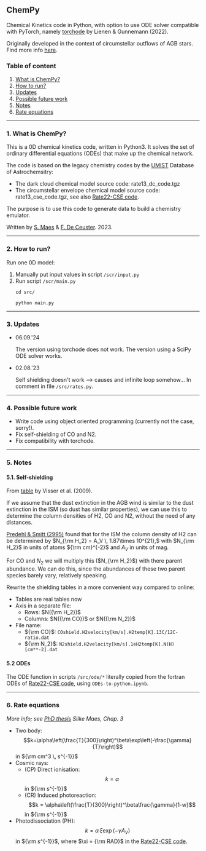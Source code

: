 ## ChemPy
Chemical Kinetics code in Python, with option to use ODE solver compatible with PyTorch, namely [torchode](https://github.com/martenlienen/torchode) by Lienen & Gunnemann (2022). 

Originally developed in the context of circumstellar outflows of AGB stars. Find more info [here](https://fys.kuleuven.be/ster/pub/phd-thesis-silke-maes/phd-thesis-silke-maes).

### Table of content
1. [What is ChemPy?](#what)
2. [How to run?](#run)
3. [Updates](#updates)
4. [Possible future work](#future)
5. [Notes](#notes)
6. [Rate equations](#rates)

---
### 1. What is ChemPy? <a name="what"></a>

This is a 0D chemical kinetics code, written in Python3. It solves the set of ordinary differential equations (ODEs) that make up the chemical network.

The code is based on the legacy chemistry codes by the [UMIST](http://udfa.ajmarkwick.net/index.php?mode=downloads) Database of Astrochemsitry:
- The dark cloud chemical model source code: rate13_dc_code.tgz
- The circumstellar envelope chemical model source code: rate13_cse_code.tgz, see also [Rate22-CSE code](https://github.com/MarieVdS/rate22_cse_code).

The purpose is to use this code to generate data to build a chemistry emulator.

Written by [S. Maes](https://github.com/silkemaes) & [F. De Ceuster](https://github.com/FredDeCeuster). 2023.

---
### 2. How to run? <a name="run"></a>

Run one 0D model:
1. Manually put input values in script ```/scr/input.py```
2. Run script ```/scr/main.py```
    ```
    cd src/
    ```
    ```
    python main.py
    ```

---
### 3. Updates <a name="updates"></a>

- 06.09.'24

    The version using torchode does not work. The version using a SciPy ODE solver works.

- 02.08.'23

    Self shielding doesn't work --> causes and infinite loop somehow... In comment in file ```/src/rates.py```.

---
### 4. Possible future work <a name="future"></a>

- Write code using object oriented programming (currently not the case, sorry!).
- Fix self-shielding of CO and N2.
- Fix compatibility with torchode.

---
### 5. Notes <a name="notes"></a>

#### 5.1. Self-shielding

From [table](https://home.strw.leidenuniv.nl/~ewine/photo/CO_photodissociation.html) by Visser et al. (2009).

If we assume that the dust extinction in the AGB wind is similar to the dust extinction in the ISM (so dust has similar properties), we can use this to determine the column densities of H2, CO and N2, without the need of any distances.

[Predehl & Smitt (2995)](https://articles.adsabs.harvard.edu/pdf/1995A%26A...293..889P) found that for the ISM the column density of H2 can be determined by $N_{\rm H_2} = A_V \, 1.87\times 10^{21},$
with $N_{\rm H_2}$ in units of atoms ${\rm cm}^{-2}$ and $A_V$ in units of mag.

For CO and $N_2$ we will multiply this ($N_{\rm H_2}$) with there parent abundance. We can do this, since the abundances of these two parent species barely vary, relatively speaking.

Rewrite the shielding tables in a more convenient way compared to online:
- Tables are real tables now
- Axis in a separate file: 
	- Rows: $N({\rm H_2})$
	- Columns: $N({\rm CO})$ or $N({\rm N_2})$
- File name:
	- ${\rm CO}$: $\texttt{COshield.H2velocity[km/s].H2temp[K].13C/12C-ratio.dat}$
	- ${\rm N_2}$: $\texttt{N2shield.H2velocity[km/s].1eH2temp[K].N(H)[cm**-2].dat}$

#### 5.2 ODEs
The ODE function in scripts ```/src/ode/*``` literally copied from the fortran ODEs of [Rate22-CSE code](https://github.com/MarieVdS/rate22_cse_code), using ```ODEs-to-python.ipynb```.

---

### 6. Rate equations <a name="rates"></a>
*More info; see [PhD thesis](https://fys.kuleuven.be/ster/pub/phd-thesis-silke-maes/phd-thesis-silke-maes) Silke Maes, Chap. 3*
- Two body: $$k=\alpha\left(\frac{T}{300}\right)^\beta\exp\left(-\frac{\gamma}{T}\right)$$ in ${\rm cm^3 \, s^{-1}}$
- Cosmic rays:
	- (CP) Direct ionisation: $$k=\alpha$$ in ${\rm s^{-1}}$
	- (CR) Induced photoreaction: $$k = \alpha\left(\frac{T}{300}\right)^\beta\frac{\gamma}{1-w}$$ in ${\rm s^{-1}}$
- Photodissociation (PH): $$k = \alpha\, \xi \exp (-\gamma A_V)$$ in ${\rm s^{-1}}$, where $\xi = {\rm RAD}$ in the [Rate22-CSE code](https://github.com/MarieVdS/rate22_cse_code). 

